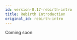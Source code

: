 ```yaml
---
id: version-0.17-rebirth-intro
title: Rebirth Introduction
original_id: rebirth-intro
---
```


Coming soon
